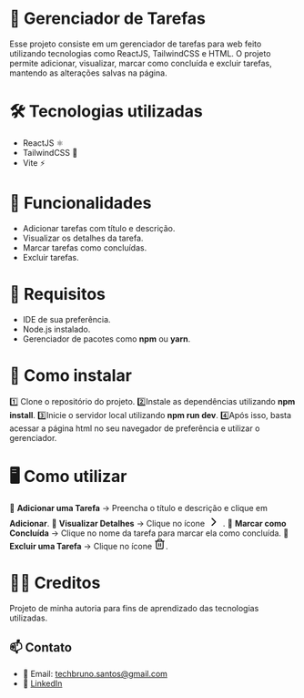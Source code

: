 # 📌 Gerenciador de Tarefas

Esse projeto consiste em um gerenciador de tarefas para web feito utilizando tecnologias como ReactJS, TailwindCSS e HTML. O projeto permite adicionar, visualizar, marcar como concluída e excluir tarefas, mantendo as alterações salvas na página.

# 🛠️ Tecnologias utilizadas

- ReactJS ⚛
- TailwindCSS 🎨
- Vite ⚡

# 📌 Funcionalidades

- Adicionar tarefas com título e descrição.
- Visualizar os detalhes da tarefa.
- Marcar tarefas como concluídas.
- Excluir tarefas.

# 🔧 Requisitos

- IDE de sua preferência.
- Node.js instalado.
- Gerenciador de pacotes como **npm** ou **yarn**.

# 📖 Como instalar

1️⃣ Clone o repositório do projeto.
2️⃣Instale as dependências utilizando **npm install**.
3️⃣Inicie o servidor local utilizando **npm run dev**.
4️⃣Após isso, basta acessar a página html no seu navegador de preferência e utilizar o gerenciador.

# 🖥️ Como utilizar

🔹 **Adicionar uma Tarefa** → Preencha o título e descrição e clique em **Adicionar**.
🔹 **Visualizar Detalhes** → Clique no ícone <svg xmlns="http://www.w3.org/2000/svg" width="24" height="24" viewBox="0 0 24 16" fill="none" stroke="currentColor" stroke-width="2" stroke-linecap="round" stroke-linejoin="round" class="lucide lucide-chevron-right"><path d="m9 18 6-6-6-6"/></svg> .
🔹 **Marcar como Concluída** → Clique no nome da tarefa para marcar ela como concluída.
🔹 **Excluir uma Tarefa** → Clique no ícone <svg xmlns="http://www.w3.org/2000/svg" width="20" height="20" viewBox="0 0 24 22" fill="none" stroke="currentColor" stroke-width="2" stroke-linecap="round" stroke-linejoin="round" class="lucide lucide-trash-2"><path d="M3 6h18"/><path d="M19 6v14c0 1-1 2-2 2H7c-1 0-2-1-2-2V6"/><path d="M8 6V4c0-1 1-2 2-2h4c1 0 2 1 2 2v2"/><line x1="10" x2="10" y1="11" y2="17"/><line x1="14" x2="14" y1="11" y2="17"/></svg>.

# 🧑‍💻 Creditos

Projeto de minha autoria para fins de aprendizado das tecnologias utilizadas.

## 📫 Contato

- 📧 Email: techbruno.santos@gmail.com
- 💼 [LinkedIn](https://www.linkedin.com/in/bruno-salomao-tech/)
